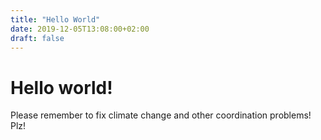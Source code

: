 ```yaml
---
title: "Hello World"
date: 2019-12-05T13:08:00+02:00
draft: false
---
```

# Hello world!
Please remember to fix climate change and other coordination problems! Plz!
